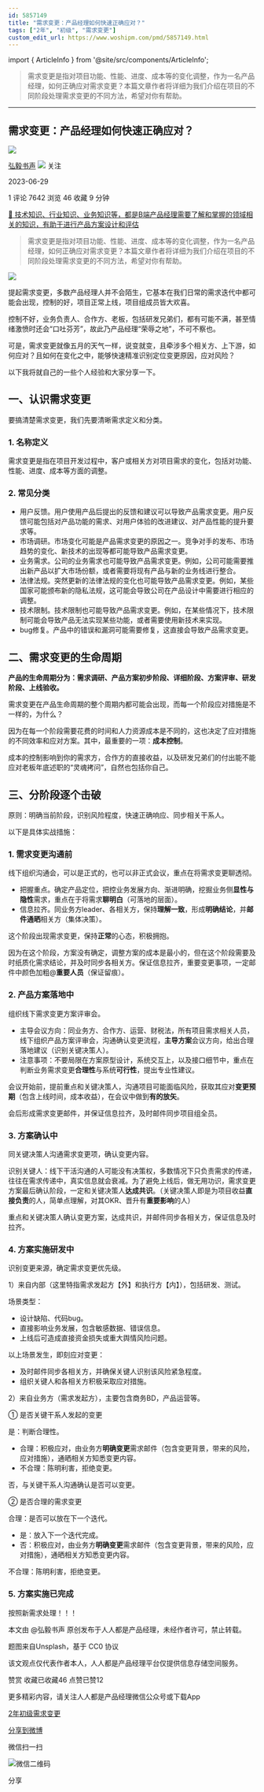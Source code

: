 ```yaml
---
id: 5857149
title: "需求变更：产品经理如何快速正确应对？"
tags: ["2年", "初级", "需求变更"]
custom_edit_url: https://www.woshipm.com/pmd/5857149.html
---
```

import { ArticleInfo } from '@site/src/components/ArticleInfo';

<ArticleInfo
    author="弘毅书声"
    authorLink="https://www.woshipm.com/u/312485"
    published="2023-06-29"
    views={7642}
    comments={1}
    collects={46}
/>

> 需求变更是指对项目功能、性能、进度、成本等的变化调整，作为一名产品经理，如何正确应对需求变更？本篇文章作者将详细为我们介绍在项目的不同阶段处理需求变更的不同方法，希望对你有帮助。

---

## 需求变更：产品经理如何快速正确应对？

[![](https://static.woshipm.com/view/woshipm_api_def_20230627171922_4275.jpg?imageView2/1/w/72/h/72/q/100)](https://www.woshipm.com/u/312485)

[弘毅书声](https://www.woshipm.com/u/312485) ![](https://static.woshipm.com/tag/1101_1@2x.png) 关注

2023-06-29

1 评论 7642 浏览 46 收藏 9 分钟

[🔗 技术知识、行业知识、业务知识等，都是B端产品经理需要了解和掌握的领域相关的知识，有助于进行产品方案设计和评估](https://ke.qidianla.com/courses/bcpm)

> 需求变更是指对项目功能、性能、进度、成本等的变化调整，作为一名产品经理，如何正确应对需求变更？本篇文章作者将详细为我们介绍在项目的不同阶段处理需求变更的不同方法，希望对你有帮助。

![](https://image.woshipm.com/2023/04/17/898c0406-dcf5-11ed-9781-00163e0b5ff3.png)

提起需求变更，多数产品经理人并不会陌生，它基本在我们日常的需求迭代中都可能会出现，控制的好，项目正常上线，项目组成员皆大欢喜。

控制不好，业务负责人、合作方、老板，包括研发兄弟们，都有可能不满，甚至情绪激愤时还会“口吐芬芳”，故此乃产品经理“荣辱之地”，不可不察也。

可是，需求变更就像五月的天气一样，说变就变，且牵涉多个相关方、上下游，如何应对？且如何在变化之中，能够快速精准识别定位变更原因，应对风险？

以下我将就自己的一些个人经验和大家分享一下。

## 一、认识需求变更

要搞清楚需求变更，我们先要清晰需求定义和分类。

### 1\. 名称定义

需求变更是指在项目开发过程中，客户或相关方对项目需求的变化，包括对功能、性能、进度、成本等方面的调整。

### 2\. 常见分类

*   用户反馈。用户使用产品后提出的反馈和建议可以导致产品需求变更。用户反馈可能包括对产品功能的需求、对用户体验的改进建议、对产品性能的提升要求等。
*   市场调研。市场变化可能是产品需求变更的原因之一。竞争对手的发布、市场趋势的变化、新技术的出现等都可能导致产品需求变更。
*   业务需求。公司的业务需求也可能导致产品需求变更。例如，公司可能需要推出新产品以扩大市场份额，或者需要将现有产品与新的业务线进行整合。
*   法律法规。突然更新的法律法规的变化也可能导致产品需求变更。例如，某些国家可能颁布新的隐私法规，这可能会导致公司在产品设计中需要进行相应的调整。
*   技术限制。技术限制也可能导致产品需求变更。例如，在某些情况下，技术限制可能会导致产品无法实现某些功能，或者需要使用新技术来实现。
*   bug修复。产品中的错误和漏洞可能需要修复，这直接会导致产品需求变更。

## 二、需求变更的生命周期

**产品的生命周期分为：需求调研、产品方案初步阶段、详细阶段、方案评审、研发阶段、上线验收。**

需求变更在产品生命周期的整个周期内都可能会出现，而每一个阶段应对措施是不一样的，为什么？

因为在每一个阶段需要花费的时间和人力资源成本是不同的，这也决定了应对措施的不同效率和应对方案。其中，最重要的一项：**成本控制**。

成本的控制影响到你的需求方，合作方的直接收益，以及研发兄弟们的付出能不能应对老板年底述职的“灵魂拷问”，自然也包括你自己。

## 三、分阶段逐个击破

原则：明确当前阶段，识别风险程度，快速正确响应、同步相关干系人。

以下是具体实战措施：

### 1\. 需求变更沟通前

线下组织沟通会，可以是正式的，也可以非正式会议，重点在将需求变更聊透彻。

*   把握重点。确定产品定位，把控业务发展方向、渐进明确，挖掘业务侧**显性与隐性**需求，重点在于将需求**聊明白**（可落地的层面）。
*   信息拉齐。同业务方leader、各相关方，保持**理解一致**，形成**明确结论**，并**邮件通晒**相关方（集体决策）。

这个阶段出现需求变更，保持**正常**的心态，积极拥抱。

因为在这个阶段，方案没有确定，调整方案的成本是最小的，但在这个阶段需要及时纸质化需求结论，并及时同步各相关方。保证信息拉齐，重要变更事项，一定邮件中颜色加粗@**重要人员**（保证留痕）。

### 2\. 产品方案落地中

组织线下需求变更方案评审会。

*   主导会议方向：同业务方、合作方、运营、财税法，所有项目需求相关人员，线下组织产品方案评审会，沟通确认变更流程，**主导方案**会议方向，给出合理落地建议（识别关键决策人）。
*   注意事项：不要局限在方案原型设计，系统交互上，以及接口细节中，重点在判断业务需求变更**合理性**与系统**可行性**，提出专业性建议。

会议开始前，提前重点和关键决策人，沟通项目可能面临风险，获取其应对**变更预期**（包含上线时间，成本收益），在会议中做到**有的放矢**。

会后形成需求变更邮件，并保证信息拉齐，及时邮件同步项目组全员。

### 3\. 方案确认中

同关键决策人沟通需求变更项，确认变更内容。

识别关键人：线下干活沟通的人可能没有决策权，多数情况下只负责需求的传递，往往在需求传递中，真实信息就会衰减。为了避免上线后，做无用功识，需求变更方案最后确认阶段，一定和关键决策人**达成共识**。（关键决策人即是为项目收益**直接负责**的人，简单点理解，对其OKR、晋升有**重要影响**的人）

重点和关键决策人确认变更方案，达成共识，并邮件同步各相关方，保证信息及时拉齐。

### 4\. 方案实施研发中

识别变更来源，确定需求变更优先级。

1）来自内部（这里特指需求发起方【外】和执行方【内】），包括研发、测试。

场景类型：

*   设计缺陷、代码bug。
*   直接影响业务发展，包含敏感数据、错误信息。
*   上线后可造成直接资金损失或重大舆情风险问题。

以上场景发生，即刻应对变更：

*   及时邮件同步各相关方，并确保关键人识别该风险紧急程度。
*   组织关键人和各相关方积极采取应对措施。

2）来自业务方（需求发起方），主要包含商务BD，产品运营等。

① 是否关键干系人发起的变更

是：判断合理性。

*   合理：积极应对，由业务方**明确变更**需求邮件（包含变更背景，带来的风险，应对措施），通晒相关方知悉变更内容。
*   不合理：陈明利害，拒绝变更。

否，与关键干系人沟通确认是否可以变更。

② 是否合理的需求变更

合理：是否可以放在下一个迭代。

*   是：放入下一个迭代完成。
*   否：积极应对，由业务方**明确变更**需求邮件（包含变更背景，带来的风险，应对措施），通晒相关方知悉变更内容。

不合理：陈明利害，拒绝变更。

### 5\. 方案实施已完成

按照新需求处理！！！

本文由 @弘毅书声 原创发布于人人都是产品经理，未经作者许可，禁止转载。

题图来自Unsplash，基于 CC0 协议

该文观点仅代表作者本人，人人都是产品经理平台仅提供信息存储空间服务。

赞赏 收藏已收藏46 点赞已赞12

更多精彩内容，请关注人人都是产品经理微信公众号或下载App

[2年](https://www.woshipm.com/tag/2%e5%b9%b4)[初级](https://www.woshipm.com/tag/%e5%88%9d%e7%ba%a7)[需求变更](https://www.woshipm.com/tag/%e9%9c%80%e6%b1%82%e5%8f%98%e6%9b%b4)

[分享到微博](https://service.weibo.com/share/share.php?appkey=2775287854&title=需求变更：产品经理如何快速正确应对？&url=https://www.woshipm.com/pmd/5857149.html&pic=https://image.woshipm.com/2023/04/17/898c0406-dcf5-11ed-9781-00163e0b5ff3.png)

微信扫一扫

![微信二维码](https://api.pwmqr.com/qrcode/create/?url=https://www.woshipm.com/pmd/5857149.html)

分享